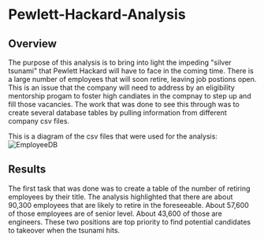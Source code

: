 # Pewlett-Hackard-Analysis

## Overview
The purpose of this analysis is to bring into light the impeding "silver tsunami" that Pewlett Hackard will have to face in the coming time. There is a large number of employees that will soon retire, leaving job postions open. This is an issue that the company will need to address by an eligibility mentorship progam to foster high candiates in the compnay to step up and fill those vacancies. The work that was done to see this through was to create several database tables by pulling information from different company csv files. 

This is a diagram of the csv files that were used for the analysis:
![EmployeeDB](https://user-images.githubusercontent.com/88690258/135783618-04aadfc1-61cd-4f01-bd94-e13d51bf0ec1.png)

## Results

The first task that was done was to create a table of the number of retiring employees by their title. The analysis highlighted that there are about 90,300 employees that are likely to retire in the foreseeable. About 57,600 of those employees are of senior level. About 43,600 of those are engineers. These two positions are top priority to find potential candidates to takeover when the tsunami hits. 

